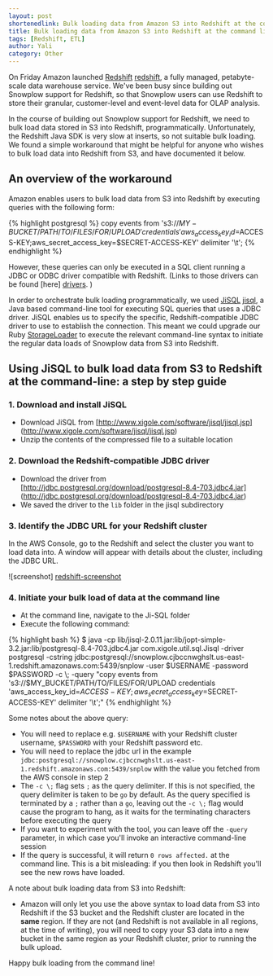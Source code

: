 ```yaml
---
layout: post
shortenedlink: Bulk loading data from Amazon S3 into Redshift at the command line
title: Bulk loading data from Amazon S3 into Redshift at the command line
tags: [Redshift, ETL]
author: Yali
category: Other
---
```


On Friday Amazon launched [Redshift] [redshift], a fully managed, petabyte-scale data warehouse service. We've been busy since building out Snowplow support for Redshift, so that Snowplow users can use Redshift to store their granular, customer-level and event-level data for OLAP analysis.

In the course of building out Snowplow support for Redshift, we need to bulk load data stored in S3 into Redshift, programmatically. Unfortunately, the Redshift Java SDK is very slow at inserts, so not suitable bulk loading. We found a simple workaround that might be helpful for anyone who wishes to bulk load data into Redshift from S3, and have documented it below.


## An overview of the workaround

Amazon enables users to bulk load data from S3 into Redshift by executing queries with the following form:

{% highlight postgresql %}
copy events 
from 's3://$MY-BUCKET/PATH/TO/FILES/FOR/UPLOAD' 
credentials 'aws_access_key_id=$ACCESS-KEY;aws_secret_access_key=$SECRET-ACCESS-KEY' 
delimiter '\t';
{% endhighlight %}

However, these queries can only be executed in a SQL client running a JDBC or ODBC driver compatible with Redshift. (Links to those drivers can be found [here] [drivers]. )

<!--more-->

In order to orchestrate bulk loading programmatically, we used [JiSQL] [jisql], a Java based command-line tool for executing SQL queries that uses a JDBC driver. JiSQL enables us to specify the specific, Redshift-compatible JDBC driver to use to establish the connection. This meant we could upgrade our Ruby [StorageLoader][storageloader] to execute the relevant command-line syntax to initiate the regular data loads of Snowplow data from S3 into Redshift.

## Using JiSQL to bulk load data from S3 to Redshift at the command-line: a step by step guide

### 1. Download and install JiSQL

* Download JiSQL from [http://www.xigole.com/software/jisql/jisql.jsp] (http://www.xigole.com/software/jisql/jisql.jsp)
* Unzip the contents of the compressed file to a suitable location

### 2. Download the Redshift-compatible JDBC driver

* Download the driver from [http://jdbc.postgresql.org/download/postgresql-8.4-703.jdbc4.jar] (http://jdbc.postgresql.org/download/postgresql-8.4-703.jdbc4.jar)
* We saved the driver to the `lib` folder in the jisql subdirectory

### 3. Identify the JDBC URL for your Redshift cluster

In the AWS Console, go to the Redshift and select the cluster you want to load data into. A window will appear with details about the cluster, including the JDBC URL.

![screenshot] [redshift-screenshot]

### 4. Initiate your bulk load of data at the command line

* At the command line, navigate to the Ji-SQL folder
* Execute the following command:

{% highlight bash %}
$ java -cp lib/jisql-2.0.11.jar:lib/jopt-simple-3.2.jar:lib/postgresql-8.4-703.jdbc4.jar com.xigole.util.sql.Jisql  -driver postgresql -cstring jdbc:postgresql://snowplow.cjbccnwghslt.us-east-1.redshift.amazonaws.com:5439/snplow -user $USERNAME -password $PASSWORD -c \; -query "copy events from 's3://$MY_BUCKET/PATH/TO/FILES/FOR/UPLOAD credentials 'aws_access_key_id=$ACCESS-KEY;aws_secret_access_key=$SECRET-ACCESS-KEY' delimiter '\t';"
{% endhighlight %}

Some notes about the above query:

* You will need to replace e.g. `$USERNAME` with your Redshift cluster username, `$PASSWORD` with your Redshift password etc.
* You will need to replace the jdbc url in the example `jdbc:postgresql://snowplow.cjbccnwghslt.us-east-1.redshift.amazonaws.com:5439/snplow` with the value you fetched from the AWS console in step 2
* The `-c \;` flag sets `;` as the query delimiter. If this is not specified, the query delimiter is taken to be `go` by default. As the query specified is terminated by a `;` rather than a `go`, leaving out the `-c \;` flag would cause the program to hang, as it waits for the terminating characters before executing the query
* If you want to experiment with the tool, you can leave off the `-query` parameter, in which case you'll invoke an interactive command-line session
* If the query is successful, it will return `0 rows affected.` at the command line. This is a bit misleading: if you then look in Redshift you'll see the new rows have loaded.

A note about bulk loading data from S3 into Redshift:

* Amazon will only let you use the above syntax to load data from S3 into Redshift if the S3 bucket and the Redshift cluster are located in the **same** region. If they are not (and Redshift is not available in all regions, at the time of writing), you will need to copy your S3 data into a new bucket in the same region as your Redshift cluster, prior to running the bulk upload.

Happy bulk loading from the command line!

[redshift]: http://aws.amazon.com/redshift/
[drivers]: http://docs.aws.amazon.com/redshift/latest/gsg/before-you-begin.html#getting-started-download-tools
[jdbc-driver]: http://jdbc.postgresql.org/download/postgresql-8.4-703.jdbc4.jar
[jisql]: http://www.xigole.com/software/jisql/jisql.jsp
[storageloader]: https://github.com/snowplow/snowplow/wiki/setting-up-alternative-data-stores
[redshift-screenshot]: /assets/img/blog/2013/02/redshift-jdbc-url.png